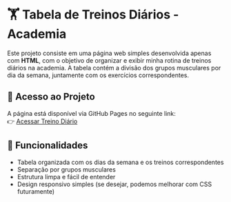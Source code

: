 # 🏋️ Tabela de Treinos Diários - Academia

Este projeto consiste em uma página web simples desenvolvida apenas com **HTML**, com o objetivo de organizar e exibir minha rotina de treinos diários na academia. A tabela contém a divisão dos grupos musculares por dia da semana, juntamente com os exercícios correspondentes.

## 🚀 Acesso ao Projeto

A página está disponível via GitHub Pages no seguinte link:  
👉 [Acessar Treino Diário](https://heelflip4.github.io/gymdays/)


## 📌 Funcionalidades

- Tabela organizada com os dias da semana e os treinos correspondentes
- Separação por grupos musculares
- Estrutura limpa e fácil de entender
- Design responsivo simples (se desejar, podemos melhorar com CSS futuramente)
